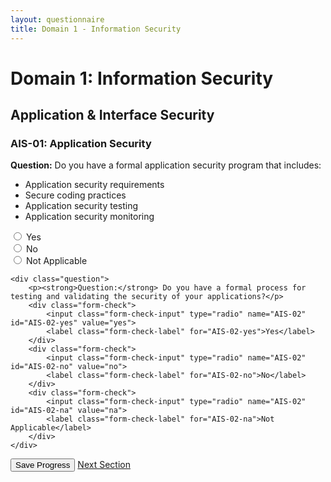```yaml
---
layout: questionnaire
title: Domain 1 - Information Security
---
```


# Domain 1: Information Security

## Application & Interface Security

<div class="question-section">
    <h3>AIS-01: Application Security</h3>
    <div class="question">
        <p><strong>Question:</strong> Do you have a formal application security program that includes:</p>
        <ul>
            <li>Application security requirements</li>
            <li>Secure coding practices</li>
            <li>Application security testing</li>
            <li>Application security monitoring</li>
        </ul>
        <div class="form-check">
            <input class="form-check-input" type="radio" name="AIS-01" id="AIS-01-yes" value="yes">
            <label class="form-check-label" for="AIS-01-yes">Yes</label>
        </div>
        <div class="form-check">
            <input class="form-check-input" type="radio" name="AIS-01" id="AIS-01-no" value="no">
            <label class="form-check-label" for="AIS-01-no">No</label>
        </div>
        <div class="form-check">
            <input class="form-check-input" type="radio" name="AIS-01" id="AIS-01-na" value="na">
            <label class="form-check-label" for="AIS-01-na">Not Applicable</label>
        </div>
    </div>

    <div class="question">
        <p><strong>Question:</strong> Do you have a formal process for testing and validating the security of your applications?</p>
        <div class="form-check">
            <input class="form-check-input" type="radio" name="AIS-02" id="AIS-02-yes" value="yes">
            <label class="form-check-label" for="AIS-02-yes">Yes</label>
        </div>
        <div class="form-check">
            <input class="form-check-input" type="radio" name="AIS-02" id="AIS-02-no" value="no">
            <label class="form-check-label" for="AIS-02-no">No</label>
        </div>
        <div class="form-check">
            <input class="form-check-input" type="radio" name="AIS-02" id="AIS-02-na" value="na">
            <label class="form-check-label" for="AIS-02-na">Not Applicable</label>
        </div>
    </div>
</div>

<div class="navigation-buttons">
    <button class="btn btn-primary" onclick="saveProgress()">Save Progress</button>
    <a href="/domains/domain1/audit-assurance" class="btn btn-secondary">Next Section</a>
</div>

<script>
function saveProgress() {
    // Get all radio inputs
    const inputs = document.querySelectorAll('input[type="radio"]:checked');
    const answers = {};
    
    inputs.forEach(input => {
        answers[input.name] = input.value;
    });
    
    // Save to localStorage
    localStorage.setItem('domain1_answers', JSON.stringify(answers));
    
    // Update progress bar
    const totalQuestions = document.querySelectorAll('.question').length;
    const answeredQuestions = Object.keys(answers).length;
    const progress = (answeredQuestions / totalQuestions) * 100;
    
    document.querySelector('.progress-bar').style.width = `${progress}%`;
}
</script> 